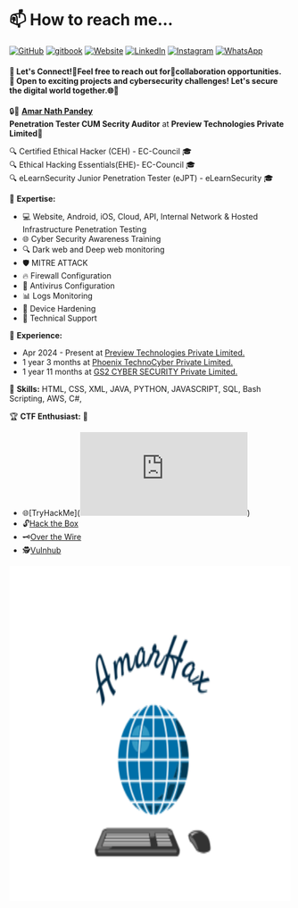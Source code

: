  # 📫 How to reach me...
  
[![GitHub](https://img.shields.io/badge/GitHub-181717?style=for-the-badge&logo=GitHub&logoColor=white)](https://github.com/amarHax/amarHax)
[![gitbook](https://img.shields.io/badge/gitbook-3884FF?style=for-the-badge&logo=gitbook&logoColor=white)](https://www.linkedin.com/in/amar-nath-pandey-5741a1226)
[![Website](https://img.shields.io/badge/Website-113B92?style=for-the-badge&logo=Website&logoColor=white)](https://bold.pro/my/amarnath-pandey-241130130851/567r)
[![LinkedIn](https://img.shields.io/badge/LinkedIn-0A66C2?style=for-the-badge&logo=LinkedIn&logoColor=white)](https://www.linkedin.com/in/amar-nath-pandey-5741a1226/)
[![Instagram](https://img.shields.io/badge/Instagram-E4405F?style=for-the-badge&logo=Instagram&logoColor=white)](https://instagram.com/mr.venom.815?utm_source=qr&igsh=MWt1N2p3amwzaTQ2Zg==)
[![WhatsApp](https://img.shields.io/badge/WhatsApp-25D366?style=for-the-badge&logo=WhatsApp&logoColor=white)](https://wa.me/9006618014)

#### 📧 Let's Connect!🌱Feel free to reach out for💞️collaboration opportunities. </br> 💼 Open to exciting projects and cybersecurity challenges! Let's secure the digital world together.🌐🔐

🔒🚀 [**Amar Nath Pandey**](https://github.com/amarHax/amarHax)  </br>
**Penetration Tester CUM Secrity Auditor** at **Preview Technologies Private Limited**👋


🔍 Certified  Ethical Hacker (CEH) - EC-Council 🎓</br>
🔍 Ethical Hacking Essentials(EHE)- EC-Council 🎓</br>
🔍 eLearnSecurity Junior Penetration Tester (eJPT) - eLearnSecurity 🎓

🌟 **Expertise:**
- 💻 Website, Android, iOS, Cloud, API, Internal Network & Hosted Infrastructure Penetration Testing
- 🌐 Cyber Security Awareness Training
- 🔍 Dark web and Deep web monitoring
- 🛡️ MITRE ATTACK
- 🔥 Firewall Configuration
- 🦠 Antivirus Configuration
- 📊 Logs Monitoring
- 🔐 Device Hardening
- 💬 Technical Support

💼 **Experience:**
- Apr 2024 - Present at [Preview Technologies Private Limited.](https://www.previewtechnologies.com/)
- 1 year 3 months at [Phoenix TechnoCyber Private Limited.](https://p-technocyber.com/)
- 1 year 11 months at [GS2 CYBER SECURITY Private Limited.](https://gs2cybersec.com/)

💪 **Skills:** HTML, CSS, XML, JAVA, PYTHON, JAVASCRIPT, SQL, Bash Scripting, AWS, C#, 

🏆 **CTF Enthusiast:** 🚀
- 🌐[TryHackMe](<iframe src="https://tryhackme.com/api/v2/badges/public-profile?userPublicId=966905" style='border:none;'></iframe>)
- 🔓[Hack the Box](https://www.hackthebox.eu/)
- 🗝️[Over the Wire](http://overthewire.org/)
- 🕵️[Vulnhub](https://www.vulnhub.com/)
<img src="https://github.com/amarHax/image/blob/main/AmarHax.png" width="900" height="600">
 
